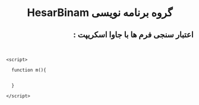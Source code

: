<h1 align="center">HesarBinam گروه برنامه نویسی</h1>


<p dir="rtl"></p>



<h2 dir="rtl">اعتبار سنجی فرم ها با جاوا اسکریپت :</h2>
<br>

    <script>
    
      function m(){
      
      
      }
    
    </script>
